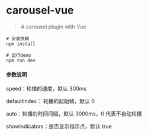 # carousel-vue

> A carousel plugin with Vue

```
# 安装依赖
npm install

# 运行demo
npm run dev
```

#### 参数说明

speed：轮播的速度，默认 300ms

defaultIndex： 轮播的起始帧，默认 0

auto：轮播的时间间隔，默认 3000ms，0 代表不自动轮播

showIndicators：是否显示指示点，默认 true
